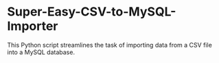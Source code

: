 # Super-Easy-CSV-to-MySQL-Importer
This Python script streamlines the task of importing data from a CSV file into a MySQL database.
